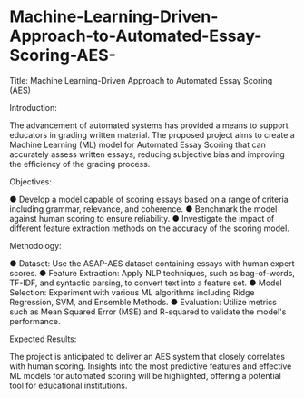 # Machine-Learning-Driven-Approach-to-Automated-Essay-Scoring-AES-

Title: Machine Learning-Driven Approach to Automated Essay Scoring (AES)

Introduction:

The advancement of automated systems has provided a means to support educators in
grading written material. The proposed project aims to create a Machine Learning (ML)
model for Automated Essay Scoring that can accurately assess written essays,
reducing subjective bias and improving the efficiency of the grading process.

Objectives:

● Develop a model capable of scoring essays based on a range of criteria including
grammar, relevance, and coherence.
● Benchmark the model against human scoring to ensure reliability.
● Investigate the impact of different feature extraction methods on the accuracy of
the scoring model.

Methodology:

● Dataset: Use the ASAP-AES dataset containing essays with human expert
scores.
● Feature Extraction: Apply NLP techniques, such as bag-of-words, TF-IDF, and
syntactic parsing, to convert text into a feature set.
● Model Selection: Experiment with various ML algorithms including Ridge
Regression, SVM, and Ensemble Methods.
● Evaluation: Utilize metrics such as Mean Squared Error (MSE) and R-squared to
validate the model's performance.

Expected Results:

The project is anticipated to deliver an AES system that closely correlates with human
scoring. Insights into the most predictive features and effective ML models for
automated scoring will be highlighted, offering a potential tool for educational
institutions.
